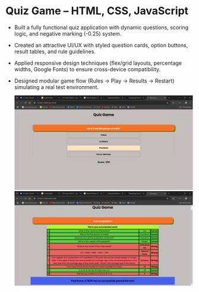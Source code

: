 # Quiz Game – HTML, CSS, JavaScript

- Built a fully functional quiz application with dynamic questions, scoring logic, and negative marking (-0.25) system.

- Created an attractive UI/UX with styled question cards, option buttons, result tables, and rule guidelines.

- Applied responsive design techniques (flex/grid layouts, percentage widths, Google Fonts) to ensure cross-device compatibility.

- Designed modular game flow (Rules → Play → Results → Restart) simulating a real test environment.

  ![projectImage](https://github.com/ShabanIrshad/QuizGameApp/blob/main/QuizGame/gamePlay.png)
  ![projectImage](https://github.com/ShabanIrshad/QuizGameApp/blob/main/QuizGame/result.png)
